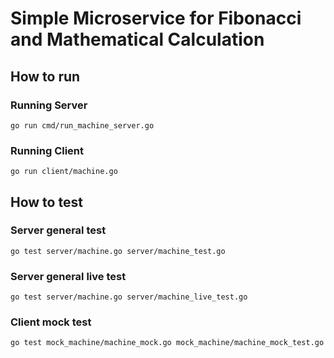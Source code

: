 # Simple Microservice for Fibonacci and Mathematical Calculation

## How to run

### Running Server
```
go run cmd/run_machine_server.go
```

### Running Client
```
go run client/machine.go
```

## How to test

### Server general test
```
go test server/machine.go server/machine_test.go
```

### Server general live test
```
go test server/machine.go server/machine_live_test.go
```

### Client mock test
```
go test mock_machine/machine_mock.go mock_machine/machine_mock_test.go
```